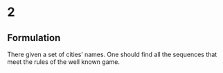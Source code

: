 # 2

## Formulation
There given a set of cities’ names. One should find all the sequences that meet the rules of the well known game.